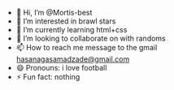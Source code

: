 - 👋 Hi, I’m @Mortis-best
- 👀 I’m interested in brawl stars
- 🌱 I’m currently learning html+css
- 💞️ I’m looking to collaborate on with randoms
- 📫 How to reach me message to the gmail hasanagasamadzade@gmail.com
- 😄 Pronouns: i love football
- ⚡ Fun fact: nothing

<!---
Mortis-best/Mortis-best is a ✨ special ✨ repository because its `README.md` (this file) appears on your GitHub profile.
You can click the Preview link to take a look at your changes.
--->
